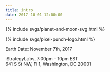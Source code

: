 ```yaml
---
title: intro
date: 2017-10-01 12:00:00
---
```


{% include svgs/planet-and-moon-svg.html %}

{% include svgs/pixel-punch-logo.html %}

Earth Date: November 7th, 2017

iStrategyLabs, 7:00pm - 10pm EST<br>
641 S St NW, Fl 1, Washington, DC 20001
